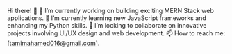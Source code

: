 Hi there! 👋
🔭 I’m currently working on building exciting MERN Stack web applications.
🌱 I’m currently learning new JavaScript frameworks and enhancing my Python skills.
👯 I’m looking to collaborate on innovative projects involving UI/UX design and web development.
📫 How to reach me: [tamimahamed016@gmail.com].

